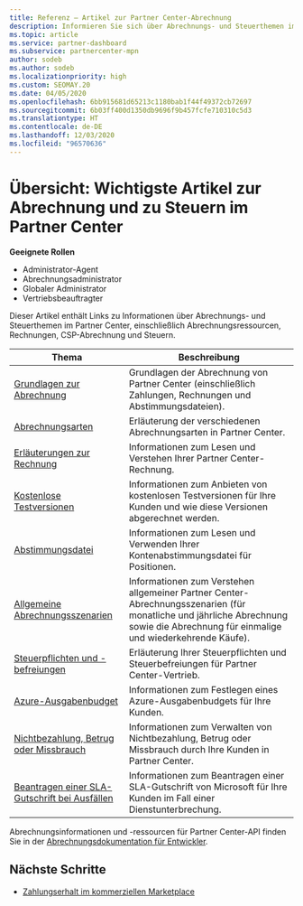 ```yaml
---
title: Referenz – Artikel zur Partner Center-Abrechnung
description: Informieren Sie sich über Abrechnungs- und Steuerthemen im Partner Center. Die Informationen umfassen Abrechnungsressourcen, Rechnungen, CSP-Abrechnungen und Steuern.
ms.topic: article
ms.service: partner-dashboard
ms.subservice: partnercenter-mpn
author: sodeb
ms.author: sodeb
ms.localizationpriority: high
ms.custom: SEOMAY.20
ms.date: 04/05/2020
ms.openlocfilehash: 6bb915681d65213c1180bab1f44f49372cb72697
ms.sourcegitcommit: 6b03ff400d1350db9696f9b457fcfe710310c5d3
ms.translationtype: HT
ms.contentlocale: de-DE
ms.lasthandoff: 12/03/2020
ms.locfileid: "96570636"
---
```

# <a name="overview-main-billing-and-tax-articles-in-partner-center"></a>Übersicht: Wichtigste Artikel zur Abrechnung und zu Steuern im Partner Center

**Geeignete Rollen**

- Administrator-Agent
- Abrechnungsadministrator
- Globaler Administrator
- Vertriebsbeauftragter

Dieser Artikel enthält Links zu Informationen über Abrechnungs- und Steuerthemen im Partner Center, einschließlich Abrechnungsressourcen, Rechnungen, CSP-Abrechnung und Steuern.


| Thema | Beschreibung |
| ----- | ----------- |
| [Grundlagen zur Abrechnung](billing-basics.md) | Grundlagen der Abrechnung von Partner Center (einschließlich Zahlungen, Rechnungen und Abstimmungsdateien). |
| [Abrechnungsarten](billing-different-types.md) | Erläuterung der verschiedenen Abrechnungsarten in Partner Center. |
| [Erläuterungen zur Rechnung](read-your-bill.md) | Informationen zum Lesen und Verstehen Ihrer Partner Center-Rechnung. |
| [Kostenlose Testversionen](offer-your-customers-trials-of-microsoft-products.md) | Informationen zum Anbieten von kostenlosen Testversionen für Ihre Kunden und wie diese Versionen abgerechnet werden. |
| [Abstimmungsdatei](use-the-reconciliation-files.md) | Informationen zum Lesen und Verwenden Ihrer Kontenabstimmungsdatei für Positionen. |
| [Allgemeine Abrechnungsszenarien](common-billing-scenarios.md) | Informationen zum Verstehen allgemeiner Partner Center-Abrechnungsszenarien (für monatliche und jährliche Abrechnung sowie die Abrechnung für einmalige und wiederkehrende Käufe). |
| [Steuerpflichten und -befreiungen](tax-and-tax-exemptions.md) | Erläuterung Ihrer Steuerpflichten und Steuerbefreiungen für Partner Center-Vertrieb. |
| [Azure-Ausgabenbudget](set-an-azure-spending-budget-for-your-customers.md) | Informationen zum Festlegen eines Azure-Ausgabenbudgets für Ihre Kunden. |
| [Nichtbezahlung, Betrug oder Missbrauch](non-payment-fraud-misuse.md) | Informationen zum Verwalten von Nichtbezahlung, Betrug oder Missbrauch durch Ihre Kunden in Partner Center. |
| [Beantragen einer SLA-Gutschrift bei Ausfällen](request-credit.md) | Informationen zum Beantragen einer SLA-Gutschrift von Microsoft für Ihre Kunden im Fall einer Dienstunterbrechung. |

Abrechnungsinformationen und -ressourcen für Partner Center-API finden Sie in der [Abrechnungsdokumentation für Entwickler](/partner-center/develop/manage-billing).

## <a name="next-steps"></a>Nächste Schritte

- [Zahlungserhalt im kommerziellen Marketplace](marketplace-get-paid.md)